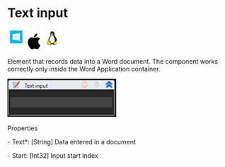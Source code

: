 # Text input

![](<../../../.gitbook/assets/image (11).png>)

Element that records data into a Word document. The component works correctly only inside the Word Application container.

![](<../../../.gitbook/assets/1 (71).png>)

Properties

&#x20;\- Text\*: \[String] Data entered in a document

&#x20;\- Start: \[Int32] Input start index
